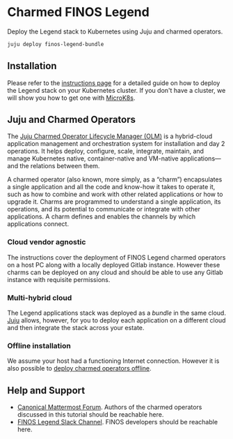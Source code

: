 # Charmed FINOS Legend

Deploy the Legend stack to Kubernetes using Juju and charmed operators.

``` bash
juju deploy finos-legend-bundle
```

## Installation

Please refer to the [instructions page](legend-integration-juju/blob/main/INSTRUCTIONS.md) for a detailed guide on how to deploy the Legend stack on your Kubernetes cluster. If you don't have a cluster, we will show you how to get one with [MicroK8s](https://microk8s.io/). 

## Juju and Charmed Operators

The [Juju Charmed Operator Lifecycle Manager (OLM)](https://juju.is/docs/olm) is a hybrid-cloud application management and orchestration system for installation and day 2 operations. It helps deploy, configure, scale, integrate, maintain, and manage Kubernetes native, container-native and VM-native applications—and the relations between them.

A charmed operator (also known, more simply, as a “charm”) encapsulates a single application and all the code and know-how it takes to operate it, such as how to combine and work with other related applications or how to upgrade it. Charms are programmed to understand a single application, its operations, and its potential to communicate or integrate with other applications. A charm defines and enables the channels by which applications connect.

### Cloud vendor agnostic
The instructions cover the deployment of FINOS Legend charmed operators on a host PC along with a locally deployed Gitlab instance. However these charms can be deployed on any cloud and should be able to use any Gitlab instance with requisite permissions.

### Multi-hybrid cloud
The Legend applications stack was deployed as a *bundle* in the same cloud. [Juju](https://juju.is/) allows, however, for you to deploy each application on a different cloud and then integrate the stack across your estate.

### Offline installation
We assume your host had a functioning Internet connection. However it is also possible to [deploy charmed operators offline](https://juju.is/docs/olm/working-offline).


## Help and Support
- [Canonical Mattermost Forum](https://chat.charmhub.io/charmhub/channels/charmed-legend). Authors of the charmed operators discussed in this tutorial should be reachable here.
- [FINOS Legend Slack Channel](finos-lf.slack.com). FINOS developers should be reachable here.

